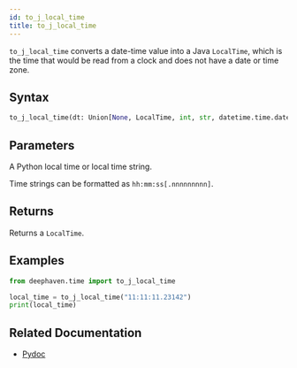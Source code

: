 ```yaml
---
id: to_j_local_time
title: to_j_local_time
---
```


`to_j_local_time` converts a date-time value into a Java `LocalTime`, which is the time that would be read from a clock and does not have a date or time zone.

## Syntax

```python syntax
to_j_local_time(dt: Union[None, LocalTime, int, str, datetime.time.datetime.datetime, numpy.datetime64, pandas.Timestamp]) -> LocalTime
```

## Parameters

<ParamTable>
<Param name="dt" type="Union[None, LocalTime, int, str, datetime.time.datetime.datetime, numpy.datetime64, pandas.Timestamp]">

A Python local time or local time string.

Time strings can be formatted as `hh:mm:ss[.nnnnnnnnn]`.

</Param>
</ParamTable>

## Returns

Returns a `LocalTime`.

## Examples

```python
from deephaven.time import to_j_local_time

local_time = to_j_local_time("11:11:11.23142")
print(local_time)
```

## Related Documentation

- [Pydoc](https://deephaven.io/core/pydoc/code/deephaven.time.html#deephaven.time.to_j_local_time)
